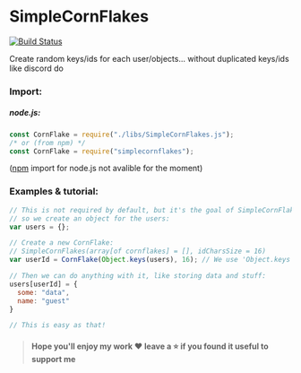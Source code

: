 # SimpleCornFlakes

[![Build Status](https://travis-ci.com/Loxoz/SimpleCornFlakes.svg?branch=master)](https://travis-ci.com/Loxoz/SimpleCornFlakes)

Create random keys/ids for each user/objects... without duplicated keys/ids like discord do

### Import:
##### node.js:
```javascript
const CornFlake = require("./libs/SimpleCornFlakes.js");
/* or (from npm) */
const CornFlake = require("simplecornflakes");
```
([npm](https://www.npmjs.com/) import for node.js not avalible for the moment)

### Examples & tutorial:
```javascript
// This is not required by default, but it's the goal of SimpleCornFlakes to create unique Ids for each users,
// so we create an object for the users:
var users = {};

// Create a new CornFlake:
// SimpleCornFlakes(array[of cornflakes] = [], idCharsSize = 16)
var userId = CornFlake(Object.keys(users), 16); // We use 'Object.keys' to create an array from an object

// Then we can do anything with it, like storing data and stuff:
users[userId] = {
  some: "data",
  name: "guest"
}

// This is easy as that!
```

> #### Hope you'll enjoy my work ❤️ leave a ⭐️ if you found it useful to support me

